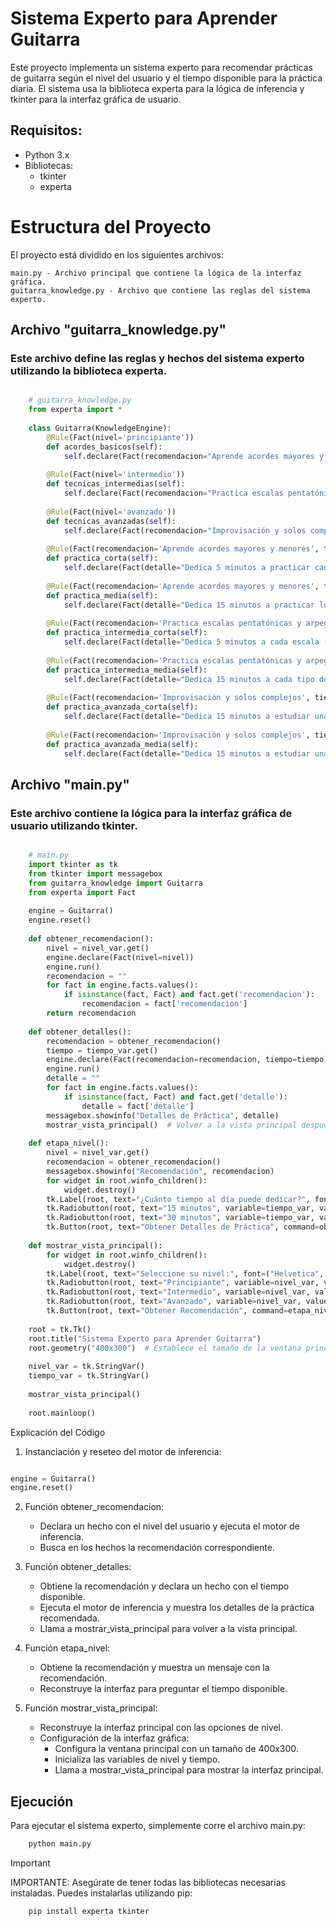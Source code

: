 # Sistema Experto para Aprender Guitarra

Este proyecto implementa un sistema experto para recomendar prácticas de guitarra según el nivel del usuario y el tiempo disponible para la práctica diaria. El sistema usa la biblioteca experta para la lógica de inferencia y tkinter para la interfaz gráfica de usuario.
## Requisitos:

* Python 3.x
* Bibliotecas:
  * tkinter
  * experta

# Estructura del Proyecto

El proyecto está dividido en los siguientes archivos:

    main.py - Archivo principal que contiene la lógica de la interfaz gráfica.
    guitarra_knowledge.py - Archivo que contiene las reglas del sistema experto.

## Archivo "guitarra_knowledge.py"

### Este archivo define las reglas y hechos del sistema experto utilizando la biblioteca experta.


```python

    # guitarra_knowledge.py
    from experta import *
    
    class Guitarra(KnowledgeEngine):
        @Rule(Fact(nivel='principiante'))
        def acordes_basicos(self):
            self.declare(Fact(recomendacion="Aprende acordes mayores y menores"))
    
        @Rule(Fact(nivel='intermedio'))
        def tecnicas_intermedias(self):
            self.declare(Fact(recomendacion="Practica escalas pentatónicas y arpegios"))
    
        @Rule(Fact(nivel='avanzado'))
        def tecnicas_avanzadas(self):
            self.declare(Fact(recomendacion="Improvisación y solos complejos"))
    
        @Rule(Fact(recomendacion='Aprende acordes mayores y menores', tiempo='15 minutos'))
        def practica_corta(self):
            self.declare(Fact(detalle="Dedica 5 minutos a practicar cada acorde (Do, Re, Mi, Fa, Sol, La, Si)"))
    
        @Rule(Fact(recomendacion='Aprende acordes mayores y menores', tiempo='30 minutos'))
        def practica_media(self):
            self.declare(Fact(detalle="Dedica 15 minutos a practicar los acordes y 15 minutos a cambiar entre ellos"))
    
        @Rule(Fact(recomendacion='Practica escalas pentatónicas y arpegios', tiempo='15 minutos'))
        def practica_intermedia_corta(self):
            self.declare(Fact(detalle="Dedica 5 minutos a cada escala (mayor, menor, pentatónica)"))
    
        @Rule(Fact(recomendacion='Practica escalas pentatónicas y arpegios', tiempo='30 minutos'))
        def practica_intermedia_media(self):
            self.declare(Fact(detalle="Dedica 15 minutos a cada tipo de ejercicio (escalas, arpegios)"))
        
        @Rule(Fact(recomendacion='Improvisación y solos complejos', tiempo='15 minutos'))
        def practica_avanzada_corta(self):
            self.declare(Fact(detalle="Dedica 15 minutos a estudiar una técnica avanzada"))
    
        @Rule(Fact(recomendacion='Improvisación y solos complejos', tiempo='30 minutos'))
        def practica_avanzada_media(self):
            self.declare(Fact(detalle="Dedica 15 minutos a estudiar una técnica avanzada y 15 minutos a improvisar sobre una base"))

```
## Archivo "main.py"

### Este archivo contiene la lógica para la interfaz gráfica de usuario utilizando tkinter.

```python

    # main.py
    import tkinter as tk
    from tkinter import messagebox
    from guitarra_knowledge import Guitarra
    from experta import Fact
    
    engine = Guitarra()
    engine.reset()
    
    def obtener_recomendacion():
        nivel = nivel_var.get()
        engine.declare(Fact(nivel=nivel))
        engine.run()
        recomendacion = ""
        for fact in engine.facts.values():
            if isinstance(fact, Fact) and fact.get('recomendacion'):
                recomendacion = fact['recomendacion']
        return recomendacion
    
    def obtener_detalles():
        recomendacion = obtener_recomendacion()
        tiempo = tiempo_var.get()
        engine.declare(Fact(recomendacion=recomendacion, tiempo=tiempo))
        engine.run()
        detalle = ""
        for fact in engine.facts.values():
            if isinstance(fact, Fact) and fact.get('detalle'):
                detalle = fact['detalle']
        messagebox.showinfo("Detalles de Práctica", detalle)
        mostrar_vista_principal()  # Volver a la vista principal después de mostrar el mensaje
    
    def etapa_nivel():
        nivel = nivel_var.get()
        recomendacion = obtener_recomendacion()
        messagebox.showinfo("Recomendación", recomendacion)
        for widget in root.winfo_children():
            widget.destroy()
        tk.Label(root, text="¿Cuánto tiempo al día puede dedicar?", font=("Helvetica", 16)).pack(pady=10)
        tk.Radiobutton(root, text="15 minutos", variable=tiempo_var, value='15 minutos', font=("Helvetica", 14)).pack(anchor="w", padx=20)
        tk.Radiobutton(root, text="30 minutos", variable=tiempo_var, value='30 minutos', font=("Helvetica", 14)).pack(anchor="w", padx=20)
        tk.Button(root, text="Obtener Detalles de Práctica", command=obtener_detalles, font=("Helvetica", 14)).pack(pady=20)
    
    def mostrar_vista_principal():
        for widget in root.winfo_children():
            widget.destroy()
        tk.Label(root, text="Seleccione su nivel:", font=("Helvetica", 16)).pack(pady=10)
        tk.Radiobutton(root, text="Principiante", variable=nivel_var, value='principiante', font=("Helvetica", 14)).pack(anchor="w", padx=20)
        tk.Radiobutton(root, text="Intermedio", variable=nivel_var, value='intermedio', font=("Helvetica", 14)).pack(anchor="w", padx=20)
        tk.Radiobutton(root, text="Avanzado", variable=nivel_var, value='avanzado', font=("Helvetica", 14)).pack(anchor="w", padx=20)
        tk.Button(root, text="Obtener Recomendación", command=etapa_nivel, font=("Helvetica", 14)).pack(pady=20)
    
    root = tk.Tk()
    root.title("Sistema Experto para Aprender Guitarra")
    root.geometry("400x300")  # Establece el tamaño de la ventana principal
    
    nivel_var = tk.StringVar()
    tiempo_var = tk.StringVar()
    
    mostrar_vista_principal()
    
    root.mainloop()
```

Explicación del Código

1. Instanciación y reseteo del motor de inferencia:


```python

engine = Guitarra()
engine.reset()

```
2. Función obtener_recomendacion:
    * Declara un hecho con el nivel del usuario y ejecuta el motor de inferencia.
    * Busca en los hechos la recomendación correspondiente.

3. Función obtener_detalles:
   * Obtiene la recomendación y declara un hecho con el tiempo disponible.
   * Ejecuta el motor de inferencia y muestra los detalles de la práctica recomendada.
   * Llama a mostrar_vista_principal para volver a la vista principal.

4. Función etapa_nivel:
    * Obtiene la recomendación y muestra un mensaje con la recomendación.
    * Reconstruye la interfaz para preguntar el tiempo disponible.

5. Función mostrar_vista_principal:
    * Reconstruye la interfaz principal con las opciones de nivel.
    * Configuración de la interfaz gráfica:
        - Configura la ventana principal con un tamaño de 400x300.
        - Inicializa las variables de nivel y tiempo.
        - Llama a mostrar_vista_principal para mostrar la interfaz principal.

## Ejecución    

Para ejecutar el sistema experto, simplemente corre el archivo main.py:

```bash
    python main.py

```
> [!IMPORTANT]
> IMPORTANTE:
> Asegúrate de tener todas las bibliotecas necesarias instaladas. Puedes instalarlas utilizando pip:

```bash
    pip install experta tkinter

```

